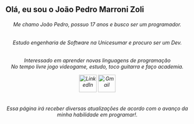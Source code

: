 ## Olá, eu sou o João Pedro Marroni Zoli

<h6 align="center">Me chamo João Pedro, possuo 17 anos e busco ser um programador.<br>
<h6 align="center">Estudo engenharia de Software na Unicesumar e procuro ser um Dev.<br>
<h6 align="center">Interessado em aprender novas linguagens de programação<br>No tempo livre jogo videogame, estudo, toco guitarra e faço academia.<br>

 [<img src="https://img.icons8.com/color/96/000000/linkedin.png" alt="LinkedIn" width="48"/>]((https://www.linkedin.com/in/joão-pedro-marroni-zoli-1a95b3361/))
 [<img src="https://img.icons8.com/color/96/000000/gmail.png" alt="Gmail" width="48"/>](mailto:joaoricardo.maringa@gmail.com)

<h6 align="center">Essa página irá receber diversas atualizações de acordo com o avanço da minha habilidade em programar!.<br>

